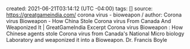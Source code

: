 created: 2021-06-21T03:14:12 (UTC -04:00)
tags: []
source: https://greatgameindia.com/ corona virus - bioweapon /
author:
Corona virus  Bioweapon - How  China  Stole Corona virus  From Canada And Weaponized It | GreatGameIndia
Excerpt
Corona virus  Bioweapon : How  Chinese  agents stole Corona virus  from Canada's National Micro biology  Laboratory and weaponized it into a Bioweapon.
Dr. Francis Boyle

